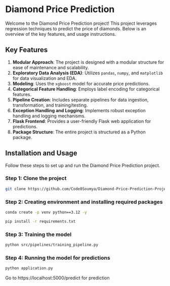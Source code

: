 # Diamond Price Prediction

Welcome to the Diamond Price Prediction project! This project leverages regression techniques to predict the price of diamonds. Below is an overview of the key features, and usage instructions.

## Key Features

1. **Modular Approach**: The project is designed with a modular structure for ease of maintenance and scalability.
2. **Exploratory Data Analysis (EDA)**: Utilizes `pandas`, `numpy`, and `matplotlib` for data visualization and EDA.
3. **Modeling**: Uses the `xgboost` model for accurate price predictions.
4. **Categorical Feature Handling**: Employs label encoding for categorical features.
5. **Pipeline Creation**: Includes separate pipelines for data ingestion, transformation, and training/testing.
6. **Exception Handling and Logging**: Implements robust exception handling and logging mechanisms.
7. **Flask Frontend**: Provides a user-friendly Flask web application for predictions.
8. **Package Structure**: The entire project is structured as a Python package.

## Installation and Usage

Follow these steps to set up and run the Diamond Price Prediction project.

### Step 1: Clone the project
```bash
git clone https://github.com/Code8Soumya/Diamond-Price-Prediction-Project.git
```

### Step 2: Creating environment and installing required packages
```bash
conda create -p venv python==3.12 -y
```
```bash
pip install -r requirements.txt
```

### Step 3: Training the model
```bash
python src/pipelines/training_pipeline.py
```

### Step 4: Running the model for predictions
```bash
python application.py
```

Go to https://localhost:5000/predict for prediction




